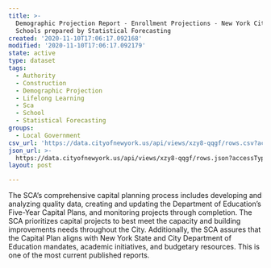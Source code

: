 ```yaml
---
title: >-
  Demographic Projection Report - Enrollment Projections - New York City Public
  Schools prepared by Statistical Forecasting
created: '2020-11-10T17:06:17.092168'
modified: '2020-11-10T17:06:17.092179'
state: active
type: dataset
tags:
  - Authority
  - Construction
  - Demographic Projection
  - Lifelong Learning
  - Sca
  - School
  - Statistical Forecasting
groups:
  - Local Government
csv_url: 'https://data.cityofnewyork.us/api/views/xzy8-qqgf/rows.csv?accessType=DOWNLOAD'
json_url: >-
  https://data.cityofnewyork.us/api/views/xzy8-qqgf/rows.json?accessType=DOWNLOAD
layout: post

---
```

The SCA’s comprehensive capital planning process includes developing and analyzing quality data, creating and updating the Department of Education’s Five-Year Capital Plans, and monitoring projects through completion. The SCA prioritizes capital projects to best meet the capacity and building improvements needs throughout the City.  Additionally, the SCA assures that the Capital Plan aligns with New York State and City Department of Education mandates, academic initiatives, and budgetary resources.  This is one of the most current published reports.
